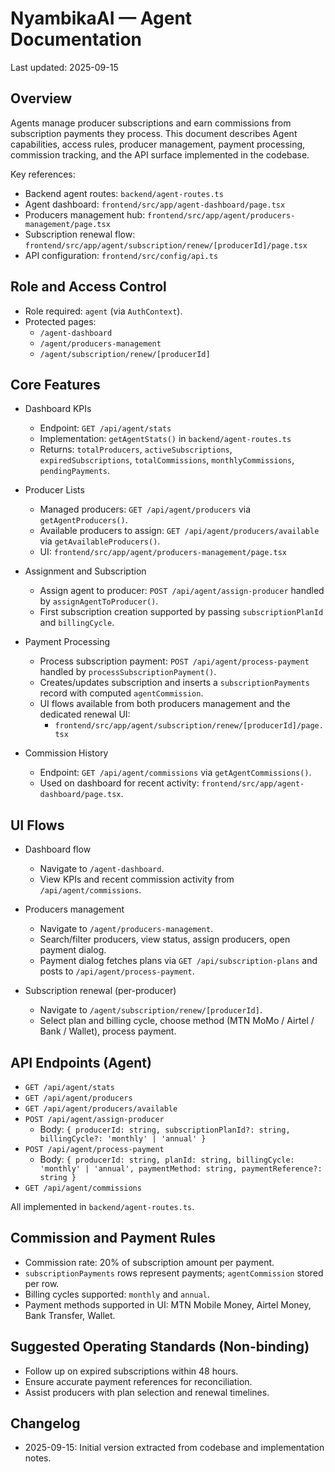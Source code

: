 # NyambikaAI — Agent Documentation

Last updated: 2025-09-15

## Overview

Agents manage producer subscriptions and earn commissions from subscription payments they process. This document describes Agent capabilities, access rules, producer management, payment processing, commission tracking, and the API surface implemented in the codebase.

Key references:

- Backend agent routes: `backend/agent-routes.ts`
- Agent dashboard: `frontend/src/app/agent-dashboard/page.tsx`
- Producers management hub: `frontend/src/app/agent/producers-management/page.tsx`
- Subscription renewal flow: `frontend/src/app/agent/subscription/renew/[producerId]/page.tsx`
- API configuration: `frontend/src/config/api.ts`

## Role and Access Control

- Role required: `agent` (via `AuthContext`).
- Protected pages:
  - `/agent-dashboard`
  - `/agent/producers-management`
  - `/agent/subscription/renew/[producerId]`

## Core Features

- Dashboard KPIs

  - Endpoint: `GET /api/agent/stats`
  - Implementation: `getAgentStats()` in `backend/agent-routes.ts`
  - Returns: `totalProducers`, `activeSubscriptions`, `expiredSubscriptions`, `totalCommissions`, `monthlyCommissions`, `pendingPayments`.

- Producer Lists

  - Managed producers: `GET /api/agent/producers` via `getAgentProducers()`.
  - Available producers to assign: `GET /api/agent/producers/available` via `getAvailableProducers()`.
  - UI: `frontend/src/app/agent/producers-management/page.tsx`

- Assignment and Subscription

  - Assign agent to producer: `POST /api/agent/assign-producer` handled by `assignAgentToProducer()`.
  - First subscription creation supported by passing `subscriptionPlanId` and `billingCycle`.

- Payment Processing

  - Process subscription payment: `POST /api/agent/process-payment` handled by `processSubscriptionPayment()`.
  - Creates/updates subscription and inserts a `subscriptionPayments` record with computed `agentCommission`.
  - UI flows available from both producers management and the dedicated renewal UI:
    - `frontend/src/app/agent/subscription/renew/[producerId]/page.tsx`

- Commission History
  - Endpoint: `GET /api/agent/commissions` via `getAgentCommissions()`.
  - Used on dashboard for recent activity: `frontend/src/app/agent-dashboard/page.tsx`.

## UI Flows

- Dashboard flow

  - Navigate to `/agent-dashboard`.
  - View KPIs and recent commission activity from `/api/agent/commissions`.

- Producers management

  - Navigate to `/agent/producers-management`.
  - Search/filter producers, view status, assign producers, open payment dialog.
  - Payment dialog fetches plans via `GET /api/subscription-plans` and posts to `/api/agent/process-payment`.

- Subscription renewal (per-producer)
  - Navigate to `/agent/subscription/renew/[producerId]`.
  - Select plan and billing cycle, choose method (MTN MoMo / Airtel / Bank / Wallet), process payment.

## API Endpoints (Agent)

- `GET /api/agent/stats`
- `GET /api/agent/producers`
- `GET /api/agent/producers/available`
- `POST /api/agent/assign-producer`
  - Body: `{ producerId: string, subscriptionPlanId?: string, billingCycle?: 'monthly' | 'annual' }`
- `POST /api/agent/process-payment`
  - Body: `{ producerId: string, planId: string, billingCycle: 'monthly' | 'annual', paymentMethod: string, paymentReference?: string }`
- `GET /api/agent/commissions`

All implemented in `backend/agent-routes.ts`.

## Commission and Payment Rules

- Commission rate: 20% of subscription amount per payment.
- `subscriptionPayments` rows represent payments; `agentCommission` stored per row.
- Billing cycles supported: `monthly` and `annual`.
- Payment methods supported in UI: MTN Mobile Money, Airtel Money, Bank Transfer, Wallet.

## Suggested Operating Standards (Non-binding)

- Follow up on expired subscriptions within 48 hours.
- Ensure accurate payment references for reconciliation.
- Assist producers with plan selection and renewal timelines.

## Changelog

- 2025-09-15: Initial version extracted from codebase and implementation notes.
